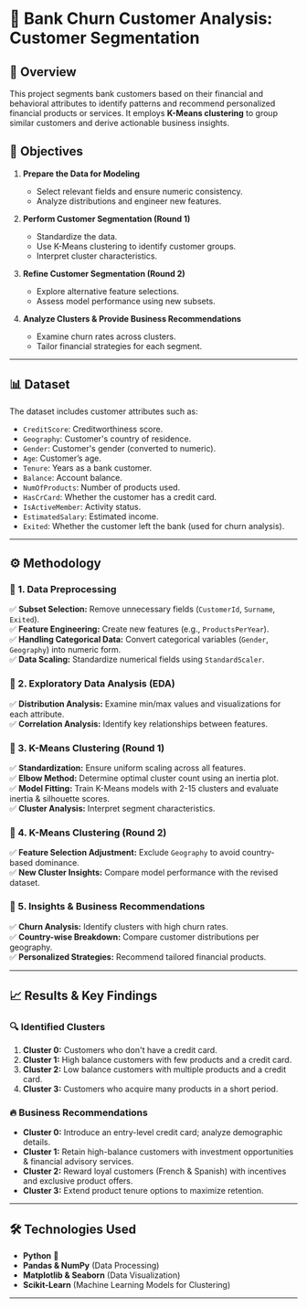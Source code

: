 # 🏦 Bank Churn Customer Analysis: Customer Segmentation

## 📌 Overview
This project segments bank customers based on their financial and behavioral attributes to identify patterns and recommend personalized financial products or services. It employs **K-Means clustering** to group similar customers and derive actionable business insights.

## 🎯 Objectives
1. **Prepare the Data for Modeling**  
   - Select relevant fields and ensure numeric consistency.
   - Analyze distributions and engineer new features.
   
2. **Perform Customer Segmentation (Round 1)**  
   - Standardize the data.
   - Use K-Means clustering to identify customer groups.
   - Interpret cluster characteristics.

3. **Refine Customer Segmentation (Round 2)**  
   - Explore alternative feature selections.
   - Assess model performance using new subsets.

4. **Analyze Clusters & Provide Business Recommendations**  
   - Examine churn rates across clusters.
   - Tailor financial strategies for each segment.

---

## 📊 Dataset
The dataset includes customer attributes such as:
- `CreditScore`: Creditworthiness score.
- `Geography`: Customer's country of residence.
- `Gender`: Customer's gender (converted to numeric).
- `Age`: Customer’s age.
- `Tenure`: Years as a bank customer.
- `Balance`: Account balance.
- `NumOfProducts`: Number of products used.
- `HasCrCard`: Whether the customer has a credit card.
- `IsActiveMember`: Activity status.
- `EstimatedSalary`: Estimated income.
- `Exited`: Whether the customer left the bank (used for churn analysis).

---

## ⚙️ Methodology

### 📌 1. Data Preprocessing
✅ **Subset Selection:** Remove unnecessary fields (`CustomerId`, `Surname`, `Exited`).  
✅ **Feature Engineering:** Create new features (e.g., `ProductsPerYear`).  
✅ **Handling Categorical Data:** Convert categorical variables (`Gender`, `Geography`) into numeric form.  
✅ **Data Scaling:** Standardize numerical fields using `StandardScaler`.

### 📌 2. Exploratory Data Analysis (EDA)
✅ **Distribution Analysis:** Examine min/max values and visualizations for each attribute.  
✅ **Correlation Analysis:** Identify key relationships between features.

### 📌 3. K-Means Clustering (Round 1)
✅ **Standardization:** Ensure uniform scaling across all features.  
✅ **Elbow Method:** Determine optimal cluster count using an inertia plot.  
✅ **Model Fitting:** Train K-Means models with 2-15 clusters and evaluate inertia & silhouette scores.  
✅ **Cluster Analysis:** Interpret segment characteristics.

### 📌 4. K-Means Clustering (Round 2)
✅ **Feature Selection Adjustment:** Exclude `Geography` to avoid country-based dominance.  
✅ **New Cluster Insights:** Compare model performance with the revised dataset.

### 📌 5. Insights & Business Recommendations
✅ **Churn Analysis:** Identify clusters with high churn rates.  
✅ **Country-wise Breakdown:** Compare customer distributions per geography.  
✅ **Personalized Strategies:** Recommend tailored financial products.

---

## 📈 Results & Key Findings

### 🔍 Identified Clusters
1. **Cluster 0:** Customers who don't have a credit card.  
2. **Cluster 1:** High balance customers with few products and a credit card.  
3. **Cluster 2:** Low balance customers with multiple products and a credit card.  
4. **Cluster 3:** Customers who acquire many products in a short period.  

### 🔥 Business Recommendations
- **Cluster 0:** Introduce an entry-level credit card; analyze demographic details.  
- **Cluster 1:** Retain high-balance customers with investment opportunities & financial advisory services.  
- **Cluster 2:** Reward loyal customers (French & Spanish) with incentives and exclusive product offers.  
- **Cluster 3:** Extend product tenure options to maximize retention.

---

## 🛠️ Technologies Used
- **Python** 🐍
- **Pandas & NumPy** (Data Processing)
- **Matplotlib & Seaborn** (Data Visualization)
- **Scikit-Learn** (Machine Learning Models for Clustering)

---

